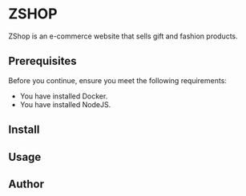 # **ZSHOP**

ZShop is an e-commerce website that sells gift and fashion products.

## Prerequisites

Before you continue, ensure you meet the following requirements:

* You have installed Docker.
* You have installed NodeJS.

## **Install**


## **Usage**


## **Author**
